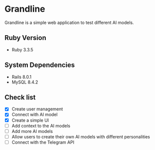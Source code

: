 # Grandline

Grandline is a simple web application to test different AI models.

## Ruby Version

- Ruby 3.3.5

## System Dependencies

- Rails 8.0.1
- MySQL 8.4.2

## Check list

- [x] Create user management
- [x] Connect with AI model
- [x] Create a simple UI
- [ ] Add context to the AI models
- [ ] Add more AI models
- [ ] Allow users to create their own AI models with different personalities
- [ ] Connect with the Telegram API
